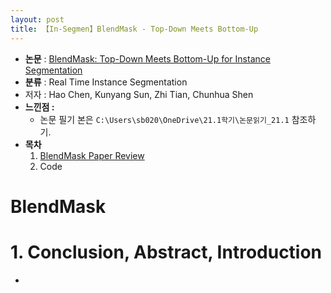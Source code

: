 ```yaml
---
layout: post
title: 【In-Segmen】BlendMask - Top-Down Meets Bottom-Up 
---
```


- **논문** : [BlendMask: Top-Down Meets Bottom-Up for Instance Segmentation](https://arxiv.org/abs/2001.00309)
- **분류** : Real Time Instance Segmentation
- 저자 : Hao Chen, Kunyang Sun, Zhi Tian, Chunhua Shen
- **느낀점 :** 
  - 논문 필기 본은 `C:\Users\sb020\OneDrive\21.1학기\논문읽기_21.1` 참조하기. 
- **목차**
  1. [BlendMask Paper Review](https://junha1125.github.io/blog/artificial-intelligence/2021-03-09-MaskScore/#a-mask-scoring-r-cnn)
  3. Code 



# BlendMask

# 1. Conclusion, Abstract, Introduction

- 
